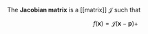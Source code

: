The **Jacobian matrix** is a [[matrix]] $\mathcal{J}$ such that

$$
f(\mathbf{x}) = \mathcal{J}(\mathbf{x} - \mathbf{p})+ 
$$